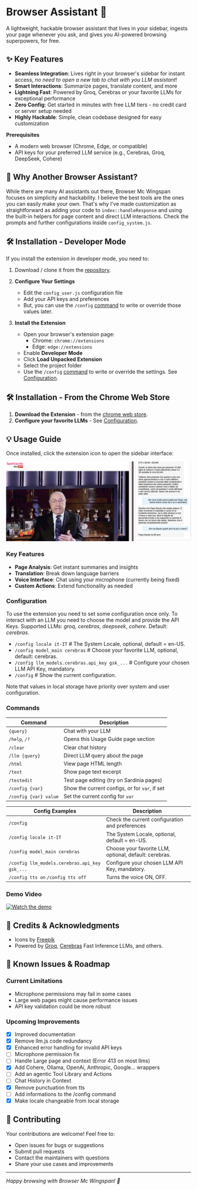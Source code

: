 # Browser Assistant 🚀

A lightweight, hackable browser assistant that lives in your sidebar,
ingests your page whenever you ask, and gives you AI-powered browsing superpowers, 
for free.

## ✨ Key Features

- **Seamless Integration**: Lives right in your browser's sidebar for instant access, *no need to open a new tab to chat with you LLM assistant*!
- **Smart Interactions**: Summarize pages, translate content, and more
- **Lightning Fast**: Powered by Groq, Cerebras or your favorite LLMs for exceptional performance
- **Zero Config**: Get started in minutes with free LLM tiers - no credit card or server setup needed
- **Highly Hackable**: Simple, clean codebase designed for easy customization

**Prerequisites**
- A modern web browser (Chrome, Edge, or compatible)
- API keys for your preferred LLM service (e.g., Cerebras, Groq, DeepSeek, Cohere)


## 🎯 Why Another Browser Assistant?

While there are many AI assistants out there, Browser Mc Wingspan focuses on simplicity and hackability. 
I believe the best tools are the ones you can easily make your own. 
That's why I've made customization as straightforward as adding your code to `index::handleResponse` 
and using the built-in helpers for page content and direct LLM interactions.
Check the prompts and further configurations inside `config_system.js`.


## 🛠️ Installation - Developer Mode

If you install the extension in developer mode, you need to:

1. Download / clone it from the [repository](https://github.com/artsakenos/BrowserMcWingspan).

2. **Configure Your Settings**
   - Edit the `config_user.js` configuration file
   - Add your API keys and preferences
   - But, you can use the `/config` [command](#commands) to write or override those values later.

3. **Install the Extension**
   - Open your browser's extension page:
     - Chrome: `chrome://extensions`
     - Edge: `edge://extensions`
   - Enable **Developer Mode**
   - Click **Load Unpacked Extension**
   - Select the project folder
   - Use the `/config` [command](#commands) to write or override the settings. 
     See [Configuration](#configuration).

## 🛠️ Installation - From the Chrome Web Store

1. **Download the Extension** - from the [chrome web store](https://chromewebstore.google.com/detail/ejgkojeeddpkfanaooaoegokcihfgkef).
2. **Configure your favorite LLMs** - See [Configuration](#configuration).


## 💡 Usage Guide

Once installed, click the extension icon to open the sidebar interface:

![Screenshot of the user interface](./images/screen_pippo.png)

### Key Features
- **Page Analysis**: Get instant summaries and insights
- **Translation**: Break down language barriers
- **Voice Interface**: Chat using your microphone (currently being fixed)
- **Custom Actions**: Extend functionality as needed

### Configuration

To use the extension you need to set some configuration once only.
To interact with an LLM you need to choose the model and provide the API Keys.
Supported LLMs: *groq*, *cerebras*, *deepseek*, *cohere*. Default: *cerebras*.

* `/config locale it-IT`  # The System Locale, optional, default = en-US.
* `/config model_main cerebras` # Choose your favorite LLM, optional, default: cerebras.
* `/config llm_models.cerebras.api_key gsk_...` # Configure your chosen LLM API Key, mandatory.
* `/config` # Show the current configuration.

Note that values in local storage have priority over system and user configuration.

### Commands
| Command               | Description                                      |
|-----------------------|--------------------------------------------------|
| `{query}`             | Chat with your LLM                               |
| `/help`, `/?`         | Opens this Usage Guide page section              |
| `/clear`              | Clear chat history                               |
| `/llm {query}`        | Direct LLM query about the page                  |
| `/html`               | View page HTML length                            |
| `/text`               | Show page text excerpt                           |
| `/testedit`           | Test page editing (try on Sardinia pages)        |
| `/config {var}`       | Show the current configs, or for `var`, if set   |
| `/config {var} value` | Set the current config for `var`                 |

| Config Examples                                | Description                                             |
|------------------------------------------------|---------------------------------------------------------|
| `/config`                                      | Check the current configuration and preferences         |
| `/config locale it-IT`                         | The System Locale, optional, default = en-US.           |
| `/config model_main cerebras`                  | Choose your favorite LLM, optional, default: cerebras.  |
| `/config llm_models.cerebras.api_key gsk_...`  | Configure your chosen LLM API Key, mandatory.           |
| `/config tts on` `/config tts off`             | Turns the voice ON, OFF.                                |


### Demo Video
[![Watch the demo](https://img.youtube.com/vi/Ill-eXFV-mE/0.jpg)](https://www.youtube.com/watch?v=Ill-eXFV-mE)

## 🔋 Credits & Acknowledgments

- Icons by [Freepik](https://www.freepik.com/icon/customer-service_5617594#fromView=search&page=1&position=58&uuid=d5f46cdc-14ae-4819-92ce-dbfcc156ea7a)
- Powered by [Groq](https://groq.com), [Cerebras](https://cerebras.ai) Fast Inference LLMs, and others.

## 🚧 Known Issues & Roadmap

### Current Limitations
- Microphone permissions may fail in some cases
- Large web pages might cause performance issues
- API key validation could be more robust

### Upcoming Improvements
- [x] Improved documentation
- [x] Remove llm.js code redundancy
- [x] Enhanced error handling for invalid API keys
- [ ] Microphone permission fix
- [ ] Handle Large page and context (Error 413 on most llms)
- [x] Add Cohere, Ollama, OpenAi, Anthropic, Google... wrappers
- [ ] Add an agentic Tool Library and Actions
- [ ] Chat History in Context
- [x] Remove punctuation from tts
- [ ] Add informations to the /config command
- [x] Make locale changeable from local storage

## 🤝 Contributing

Your contributions are welcome! Feel free to:
- Open issues for bugs or suggestions
- Submit pull requests
- Contact the maintainers with questions
- Share your use cases and improvements

---

*Happy browsing with Browser Mc Wingspan! 🚀*
